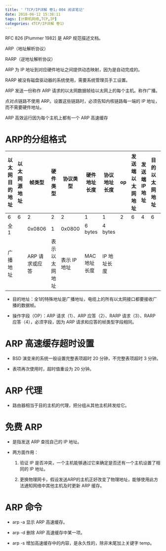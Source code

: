 ```yaml
---
title: '「TCP/IP详解 卷1」004 阅读笔记'
date: 2018-06-12 15:38:11
tags: [计算机网络,TCP,IP]
categories: 《TCP/IP详解 卷1》
---
```


RFC 826 [Plummer 1982] 是 ARP 规范描述文档。

ARP（地址解析协议）

RARP（逆地址解析协议）

ARP 为 IP 地址到对应硬件地址之间提供动态映射，因为是自动完成的。

RARP 被没有磁盘驱动器的系统使用，需要系统管理员手工设置。

ARP 发送一份称作 ARP 请求的以太网数据帧给以太网上的每个主机。称作广播。

点对点链路不使用 ARP。设置这些链路时，必须告知内核链路每一端的 IP 地址，而不需要硬件地址。

ARP 高效运行因为每个主机上都有一个 ARP 高速缓存

# ARP的分组格式

| 以太网目的地址 | 以太网源地址 | 帧类型        | 硬件类型       | 协议类型   | 硬件地址长度 | 协议地址长度 | op   | 发送端以太网地址 | 发送端IP地址 | 目的以太网地址 | 目的IP地址 |
| -------------- | ------------ | ------------- | -------------- | ---------- | ------------ | ------------ | ---- | ---------------- | ------------ | -------------- | ---------- |
| 6              | 6            | 2             | 2              | 2          | 1            | 1            | 2    | 6                | 4            | 6              | 4          |
| 全1            |              | 0x0806        | 1              | 0x0800     | 6 bytes      | 4 bytes      |      |                  |              |                |            |
| 广播地址       |              | ARP 请求或应答 | 表示以太网地址 | 表示 IP 地址 | MAC 地址长度  | IP 地址长度   |      |                  |              |                |            |

- 目的地址：全1的特殊地址是广播地址，电缆上的所有以太网接口都要接收广播的数据帧。

- 操作字段（OP）：ARP 请求（1）、ARP 应答（2）、RARP 请求（3）、RARP 应答（4），必须字段，因为 ARP 请求和应答的帧类型字段相同。

# ARP 高速缓存超时设置

- BSD 演变来的系统一般设置完整表项超时 20 分钟，不完整表项超时 3 分钟。

- 表项再次使用时，超时值重设为 20 分钟。

# ARP 代理

- 路由器相当于目的主机的代理，把分组从其他主机转发给它。

# 免费 ARP

- 是指发送 ARP 查找自己的 IP 地址。

- 两方面作用：

  1. 验证 IP 是否冲突，一个主机能够通过它来确定是否还有一个主机设置了相同的 IP 地址。
  
  2. 更换物理网卡，假设发送ARP的主机正好改变了物理地址，能够使用此方法通知网络中其他主机及时更新 ARP 缓存。

# ARP 命令

- arp -a 显示 ARP 高速缓存。

- arp -d 删除 ARP 高速缓存中某一项。

- arp -s 增加高速缓存中的内容，是永久性的，除非末尾加上关键字 temp。